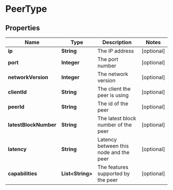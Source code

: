 
# PeerType

## Properties
Name | Type | Description | Notes
------------ | ------------- | ------------- | -------------
**ip** | **String** | The IP address |  [optional]
**port** | **Integer** | The port number |  [optional]
**networkVersion** | **Integer** | The network version |  [optional]
**clientId** | **String** | The client the peer is using |  [optional]
**peerId** | **String** | The id of the peer |  [optional]
**latestBlockNumber** | **String** | The latest block number of the peer |  [optional]
**latency** | **String** | Latency between this node and the peer |  [optional]
**capabilities** | **List&lt;String&gt;** | The features supported by the peer |  [optional]



